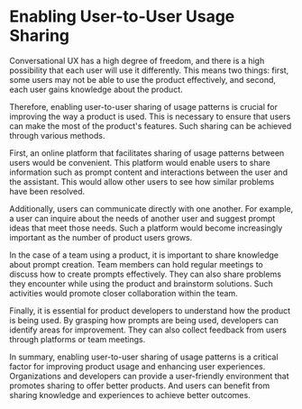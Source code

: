# Enabling User-to-User Usage Sharing

Conversational UX has a high degree of freedom, and there is a high possibility that each user will use it differently. This means two things: first, some users may not be able to use the product effectively, and second, each user gains knowledge about the product.

Therefore, enabling user-to-user sharing of usage patterns is crucial for improving the way a product is used. This is necessary to ensure that users can make the most of the product's features. Such sharing can be achieved through various methods.

First, an online platform that facilitates sharing of usage patterns between users would be convenient. This platform would enable users to share information such as prompt content and interactions between the user and the assistant. This would allow other users to see how similar problems have been resolved.

Additionally, users can communicate directly with one another. For example, a user can inquire about the needs of another user and suggest prompt ideas that meet those needs. Such a platform would become increasingly important as the number of product users grows.

In the case of a team using a product, it is important to share knowledge about prompt creation. Team members can hold regular meetings to discuss how to create prompts effectively. They can also share problems they encounter while using the product and brainstorm solutions. Such activities would promote closer collaboration within the team.

Finally, it is essential for product developers to understand how the product is being used. By grasping how prompts are being used, developers can identify areas for improvement. They can also collect feedback from users through platforms or team meetings.

In summary, enabling user-to-user sharing of usage patterns is a critical factor for improving product usage and enhancing user experiences. Organizations and developers can provide a user-friendly environment that promotes sharing to offer better products. And users can benefit from sharing knowledge and experiences to achieve better outcomes.
